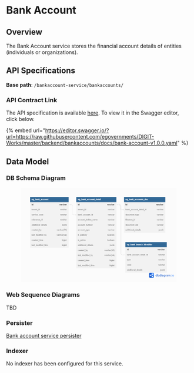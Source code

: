 # Bank Account

## Overview

The Bank Account service stores the financial account details of entities (individuals or organizations).

## API Specifications

**Base path**: `/bankaccount-service/bankaccounts/`

### API Contract Link

The API specification is available [here](https://github.com/egovernments/DIGIT-Works/tree/master/backend/bankaccounts/docs). To view it in the Swagger editor, click below.

{% embed url="https://editor.swagger.io/?url=https://raw.githubusercontent.com/egovernments/DIGIT-Works/master/backend/bankaccounts/docs/bank-account-v1.0.0.yaml" %}

## Data Model&#x20;

### DB Schema Diagram

<figure><img src="https://github.com/egovernments/DIGIT-Works/blob/master/backend/bankaccounts/docs/Bank_Account_DB_Schema.png?raw=true" alt=""><figcaption></figcaption></figure>

### Web Sequence Diagrams

TBD

### Persister

[Bank account service persister](https://github.com/egovernments/works-configs/blob/UAT/egov-persister/bankaccounts-persister.yml)

### Indexer

No indexer has been configured for this service.&#x20;

